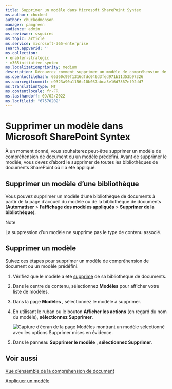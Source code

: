 ```yaml
---
title: Supprimer un modèle dans Microsoft SharePoint Syntex
ms.author: chucked
author: chuckedmonson
manager: pamgreen
audience: admin
ms.reviewer: ssquires
ms.topic: article
ms.service: microsoft-365-enterprise
search.appverid: ''
ms.collection:
- enabler-strategic
- m365initiative-syntex
ms.localizationpriority: medium
description: Découvrez comment supprimer un modèle de compréhension de document dans Microsoft SharePoint Syntex.
ms.openlocfilehash: 66360c99f1316dfdc046d3fed971b11d53b97326
ms.sourcegitcommit: e9323a90a1156c10b037abca3e16d7367ef92dd7
ms.translationtype: MT
ms.contentlocale: fr-FR
ms.lasthandoff: 09/02/2022
ms.locfileid: "67570202"
---
```

# <a name="delete-a-model-in-microsoft-sharepoint-syntex"></a>Supprimer un modèle dans Microsoft SharePoint Syntex

À un moment donné, vous souhaiterez peut-être supprimer un modèle de compréhension de document ou un modèle prédéfini. Avant de supprimer le modèle, vous devez d’abord le supprimer de toutes les bibliothèques de documents SharePoint où il a été appliqué.

## <a name="remove-a-model-from-a-library"></a>Supprimer un modèle d’une bibliothèque

Vous pouvez supprimer un modèle d’une bibliothèque de documents à partir de la page d’accueil du modèle ou de la bibliothèque de documents (**Automatiser** > **l’affichage des modèles appliqués** > **Supprimer de la bibliothèque**).

> [!NOTE]
> La suppression d’un modèle ne supprime pas le type de contenu associé. 

## <a name="delete-a-model"></a>Supprimer un modèle

Suivez ces étapes pour supprimer un modèle de compréhension de document ou un modèle prédéfini.

1. Vérifiez que le modèle a été [supprimé](#remove-a-model-from-a-library) de sa bibliothèque de documents.
 
2. Dans le centre de contenu, sélectionnez **Modèles** pour afficher votre liste de modèles.

3. Dans la page **Modèles** , sélectionnez le modèle à supprimer.

4. En utilisant le ruban ou le bouton **Afficher les actions** (en regard du nom du modèle), **sélectionnez Supprimer**. 

    ![Capture d’écran de la page Modèles montrant un modèle sélectionné avec les options Supprimer mises en évidence.](../media/content-understanding/select-model-delete.png)

5. Dans le panneau **Supprimer le modèle** , **sélectionnez Supprimer**.

## <a name="see-also"></a>Voir aussi

[Vue d’ensemble de la compréhension de document](document-understanding-overview.md)

[Appliquer un modèle](apply-a-model.md) 
